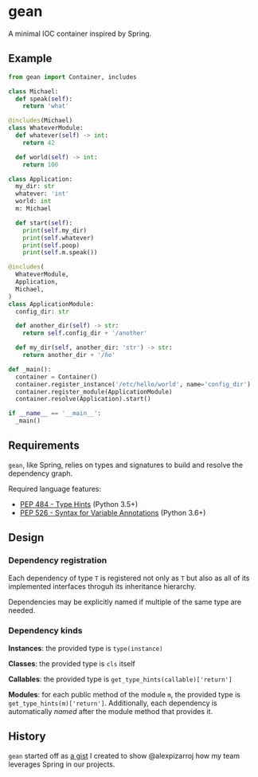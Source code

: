 # gean

A minimal IOC container inspired by Spring.

## Example

```python
from gean import Container, includes

class Michael:
  def speak(self):
    return 'what'

@includes(Michael)
class WhateverModule:
  def whatever(self) -> int:
    return 42

  def world(self) -> int:
    return 100

class Application:
  my_dir: str
  whatever: 'int'
  world: int
  m: Michael

  def start(self):
    print(self.my_dir)
    print(self.whatever)
    print(self.poop)
    print(self.m.speak())

@includes(
  WhateverModule,
  Application,
  Michael,
)
class ApplicationModule:
  config_dir: str

  def another_dir(self) -> str:
    return self.config_dir + '/another'

  def my_dir(self, another_dir: 'str') -> str:
    return another_dir + '/ñe'

def _main():
  container = Container()
  container.register_instance('/etc/hello/world', name='config_dir')
  container.register_module(ApplicationModule)
  container.resolve(Application).start()

if __name__ == '__main__':
  _main()
```

## Requirements

`gean`, like Spring, relies on types and signatures to build and resolve the dependency graph.

Required language features: 
  - [PEP 484 - Type Hints](https://www.python.org/dev/peps/pep-0484/) (Python 3.5+)
  - [PEP 526 - Syntax for Variable Annotations](https://www.python.org/dev/peps/pep-0526/) (Python 3.6+)

## Design

### Dependency registration

Each dependency of type `T` is registered not only as `T` but also as all of its implemented interfaces throguh its inheritance hierarchy.

Dependencies may be explicitly named if multiple of the same type are needed.

### Dependency kinds

**Instances**: the provided type is `type(instance)`

**Classes**: the provided type is `cls` itself

**Callables**: the provided type is `get_type_hints(callable)['return']`

**Modules**: for each public method of the module `m`, the provided type is `get_type_hints(m)['return']`. Additionally, each dependency is automatically _named_ after the module method that provides it.

## History

`gean` started off as [a gist](https://gist.github.com/Garciat/ad8a3afbb3cef141fcc500ae6ba96bf4) I created to show @alexpizarroj how my team leverages Spring in our projects.
